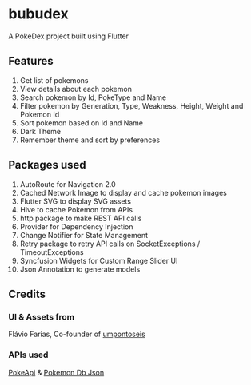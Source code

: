 # bubudex

A PokeDex project built using Flutter

## Features
1. Get list of pokemons
2. View details about each pokemon
3. Search pokemon by Id, PokeType and Name
4. Filter pokemon by Generation, Type, Weakness, Height, Weight and Pokemon Id
5. Sort pokemon based on Id and Name
6. Dark Theme
7. Remember theme and sort by preferences

## Packages used

1. AutoRoute for Navigation 2.0
2. Cached Network Image to display and cache pokemon images
3. Flutter SVG to display SVG assets
4. Hive to cache Pokemon from APIs
5. http package to make REST API calls
6. Provider for Dependency Injection
7. Change Notifier for State Management
8. Retry package to retry API calls on SocketExceptions / TimeoutExceptions
9. Syncfusion Widgets for Custom Range Slider UI
10. Json Annotation to generate models

## Credits

### UI & Assets from

Flávio Farias, Co-founder of [umpontoseis](https://www.umpontoseis.com)

### APIs used

[PokeApi](https://pokeapi.co/) & [Pokemon Db Json](https://pokemon-db-json.herokuapp.com/)
